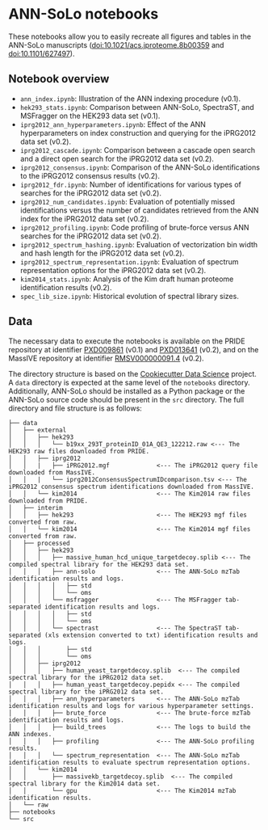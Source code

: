 # ANN-SoLo notebooks

These notebooks allow you to easily recreate all figures and tables in the ANN-SoLo manuscripts ([doi:10.1021/acs.jproteome.8b00359](https://doi.org/10.1021/acs.jproteome.8b00359) and [doi:10.1101/627497](https://doi.org/10.1101/627497)).

## Notebook overview

* `ann_index.ipynb`: Illustration of the ANN indexing procedure (v0.1).
* `hek293_stats.ipynb`: Comparison between ANN-SoLo, SpectraST, and MSFragger on the HEK293 data set (v0.1).
* `iprg2012_ann_hyperparameters.ipynb`: Effect of the ANN hyperparameters on index construction and querying for the iPRG2012 data set (v0.2).
* `iprg2012_cascade.ipynb`: Comparison between a cascade open search and a direct open search for the iPRG2012 data set (v0.2).
* `iprg2012_consensus.ipynb`: Comparison of the ANN-SoLo identifications to the iPRG2012 consensus results (v0.2).
* `iprg2012_fdr.ipynb`: Number of identifications for various types of searches for the iPRG2012 data set (v0.2).
* `iprg2012_num_candidates.ipynb`: Evaluation of potentially missed identifications versus the number of candidates retrieved from the ANN index for the iPRG2012 data set (v0.2).
* `iprg2012_profiling.ipynb`: Code profiling of brute-force versus ANN searches for the iPRG2012 data set (v0.2).
* `iprg2012_spectrum_hashing.ipynb`: Evaluation of vectorization bin width and hash length for the iPRG2012 data set (v0.2).
* `iprg2012_spectrum_representation.ipynb`: Evaluation of spectrum representation options for the iPRG2012 data set (v0.2).
* `kim2014_stats.ipynb`: Analysis of the Kim draft human proteome identification results (v0.2).
* `spec_lib_size.ipynb`: Historical evolution of spectral library sizes.

## Data

The necessary data to execute the notebooks is available on the PRIDE repository at identifier [PXD009861](https://www.ebi.ac.uk/pride/archive/projects/PXD009861) (v0.1) and [PXD013641](https://www.ebi.ac.uk/pride/archive/projects/PXD013641) (v0.2), and on the MassIVE repository at identifier [RMSV000000091.4](https://massive.ucsd.edu/ProteoSAFe/reanalysis.jsp?task=b25b8c664eb8477a9991c477a40af8c2) (v0.2).

The directory structure is based on the [Cookiecutter Data Science](https://drivendata.github.io/cookiecutter-data-science/) project. A `data` directory is expected at the same level of the `notebooks` directory. Additionally, ANN-SoLo should be installed as a Python package or the ANN-SoLo source code should be present in the `src` directory. The full directory and file structure is as follows:

```
├── data
│   ├── external
│   │   ├── hek293
│   │   │   └── b19xx_293T_proteinID_01A_QE3_122212.raw <--- The HEK293 raw files downloaded from PRIDE.
│   │   ├── iprg2012
│   │   |   ├── iPRG2012.mgf             <--- The iPRG2012 query file downloaded from MassIVE.
│   │   |   └── iprg2012ConsensusSpectrumIDcomparison.tsv <--- The iPRG2012 consensus spectrum identifications downloaded from MassIVE.
│   │   └── kim2014                      <--- The Kim2014 raw files downloaded from PRIDE.
│   ├── interim
│   │   ├── hek293                       <--- The HEK293 mgf files converted from raw.
│   │   └── kim2014                      <--- The Kim2014 mgf files converted from raw.
│   ├── processed
│   │   ├── hek293
│   │   │   ├── massive_human_hcd_unique_targetdecoy.splib <--- The compiled spectral library for the HEK293 data set.
│   │   │   ├── ann-solo                 <--- The ANN-SoLo mzTab identification results and logs.
│   │   │   │   ├── std
│   │   │   │   └── oms
│   │   │   └── msfragger                <--- The MSFragger tab-separated identification results and logs.
│   │   │   │   ├── std
│   │   │   │   └── oms
│   │   │   └── spectrast                <--- The SpectraST tab-separated (xls extension converted to txt) identification results and logs.
│   │   │       ├── std
│   │   │       └── oms
│   │   ├── iprg2012
│   │   │   ├── human_yeast_targetdecoy.splib  <--- The compiled spectral library for the iPRG2012 data set.
│   │   │   ├── human_yeast_targetdecoy.pepidx <--- The compiled spectral library for the iPRG2012 data set.
│   │   │   ├── ann_hyperparameters      <--- The ANN-SoLo mzTab identification results and logs for various hyperparameter settings.
│   │   │   ├── brute_force              <--- The brute-force mzTab identification results and logs.
│   │   │   ├── build_trees              <--- The logs to build the ANN indexes.
│   │   │   ├── profiling                <--- The ANN-SoLo profiling results.
│   │   │   └── spectrum_representation  <--- The ANN-SoLo mzTab identification results to evaluate spectrum representation options.
│   │   └── kim2014
│   │       ├── massivekb_targetdecoy.splib  <--- The compiled spectral library for the Kim2014 data set.
│   │       └── gpu                      <--- The Kim2014 mzTab identification results.
│   └── raw
├── notebooks
└── src
```
